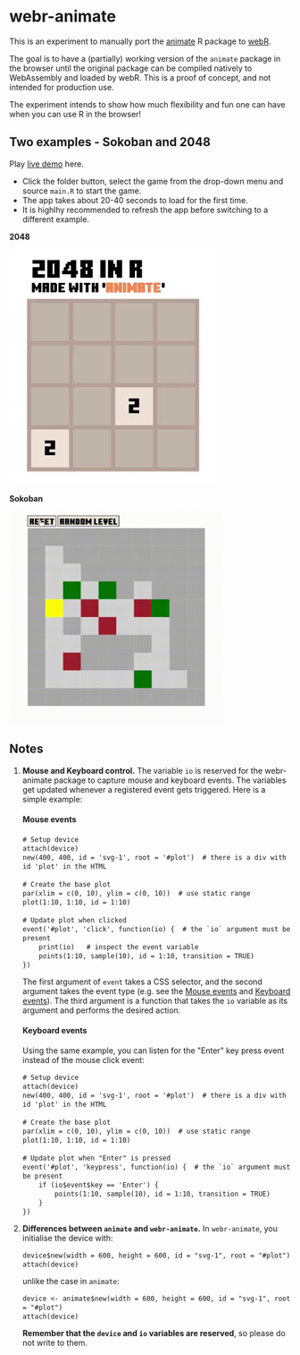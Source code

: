 # webr-animate

This is an experiment to manually port the [animate](https://github.com/kcf-jackson/animate) R package to [webR](https://github.com/r-wasm/webr/).

The goal is to have a (partially) working version of the `animate` package in the browser until the original package can be compiled natively to WebAssembly and loaded by webR. This is a proof of concept, and not intended for production use. 

The experiment intends to show how much flexibility and fun one can have when you can use R in the browser!




## Two examples - Sokoban and 2048

Play [live demo]() here. 
- Click the folder button, select the game from the drop-down menu and source `main.R` to start the game.
- The app takes about 20-40 seconds to load for the first time.
- It is highlhy recommended to refresh the app before switching to a different example.


**2048**

![2048](./examples/samples/2048/2048_screencast.gif)


**Sokoban**

<img src="./examples/samples/sokoban/sokoban_screencast.gif" alt="Sokoban screencast" width="380" height="380">




## Notes


1. **Mouse and Keyboard control.** The variable `io` is reserved for the webr-animate package to capture mouse and keyboard events. The variables get updated whenever a registered event gets triggered. Here is a simple example:


    #### Mouse events

    ```
    # Setup device
    attach(device)
    new(400, 400, id = 'svg-1', root = '#plot')  # there is a div with id 'plot' in the HTML

    # Create the base plot
    par(xlim = c(0, 10), ylim = c(0, 10))  # use static range
    plot(1:10, 1:10, id = 1:10)

    # Update plot when clicked
    event('#plot', 'click', function(io) {  # the `io` argument must be present
        print(io)   # inspect the event variable
        points(1:10, sample(10), id = 1:10, transition = TRUE)
    })
    ```

    The first argument of `event` takes a CSS selector, and the second argument takes the event type (e.g. see the [Mouse events](https://developer.mozilla.org/en-US/docs/Web/API/Element#mouse_events) and [Keyboard events](https://developer.mozilla.org/en-US/docs/Web/API/Element#keyboard_events)). The third argument is a function that takes the `io` variable as its argument and performs the desired action.


    #### Keyboard events

    Using the same example, you can listen for the "Enter" key press event instead of the mouse click event:


    ```
    # Setup device
    attach(device)
    new(400, 400, id = 'svg-1', root = '#plot')  # there is a div with id 'plot' in the HTML

    # Create the base plot
    par(xlim = c(0, 10), ylim = c(0, 10))  # use static range
    plot(1:10, 1:10, id = 1:10)

    # Update plot when "Enter" is pressed
    event('#plot', 'keypress', function(io) {  # the `io` argument must be present
        if (io$event$key == 'Enter') {
            points(1:10, sample(10), id = 1:10, transition = TRUE)
        }
    })
    ```


2. **Differences between `animate` and `webr-animate`.** In `webr-animate`, you initialise the device with:
    ```
    device$new(width = 600, height = 600, id = "svg-1", root = "#plot")
    attach(device)
    ```

    unlike the case in `animate`: 
    ```
    device <- animate$new(width = 600, height = 600, id = "svg-1", root = "#plot")
    attach(device)
    ```

    **Remember that the `device` and `io` variables are reserved**, so please do not write to them. 
